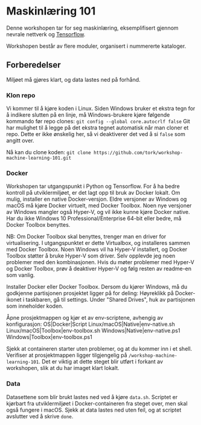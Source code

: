 ﻿# Maskinlæring 101
Denne workshopen tar for seg maskinlæring, eksemplifisert gjennom nevrale nettverk og [Tensorflow](https://www.tensorflow.org).

Workshopen består av flere moduler, organisert i nummererte kataloger.

## Forberedelser
Miljøet må gjøres klart, og data lastes ned på forhånd.

### Klon repo
Vi kommer til å kjøre koden i Linux. Siden Windows bruker et ekstra tegn for å indikere slutten på en linje, må Windows-brukere kjøre følgende kommando før repo clones:
`git config --global core.autocrlf false`
Git har mulighet til å legge på det ekstra tegnet automatisk når man cloner et repo. Dette er ikke ønskelig her, så vi deaktiverer det ved å si `false` som angitt over.

Nå kan du clone koden: `git clone https://github.com/tork/workshop-machine-learning-101.git`

### Docker
Workshopen tar utgangspunkt i Python og Tensorflow. For å ha bedre kontroll på utviklermiljøet, er det lagt opp til bruk av Docker lokalt. Om mulig, installer en native Docker-versjon. Eldre versjoner av Windows og macOS må kjøre Docker virtuelt, med Docker Toolbox. Noen nye versjoner av Windows mangler også Hyper-V, og vil ikke kunne kjøre Docker native. Har du ikke Windows 10 Professional/Enterprise 64-bit eller bedre, må Docker Toolbox benyttes.

NB: Om Docker Toolbox skal benyttes, trenger man en driver for virtualisering. I utgangspunktet er dette Virtualbox, og installeres sammen med Docker Toolbox. Noen Windows vil ha Hyper-V installert, og Docker Toolbox støtter å bruke Hyper-V som driver. Selv opplevde jeg noen problemer med den kombinasjonen. Hvis du møter problemer med Hyper-V og Docker Toolbox, prøv å deaktiver Hyper-V og følg resten av readme-en som vanlig.

Installer Docker eller Docker Toolbox. Dersom du kjører Windows, må du godkjenne partisjonen prosjektet ligger på for deling:
Høyreklikk på Docker-ikonet i taskbaren, gå til settings. Under "Shared Drives", huk av partisjonen som inneholder koden.

Åpne prosjektmappen og kjør et av env-scriptene, avhengig av konfigurasjon:
OS|Docker|Script
Linux/macOS|Native|env-native.sh
Linux/macOS|Toolbox|env-toolbox.sh
Windows|Native|env-native.ps1
Windows|Toolbox|env-toolbox.ps1

Sjekk at containeren starter uten problemer, og at du kommer inn i et shell. Verifiser at prosjektmappen ligger tilgjengelig på `/workshop-machine-learning-101`. Det er viktig at dette steget blir utført i forkant av workshopen, slik at du har imaget klart lokalt.

### Data
Datasettene som blir brukt lastes ned ved å kjøre `data.sh`. Scriptet er kjørbart fra utviklermiljøet i Docker-containeren fra steget over, men skal også fungere i macOS. Sjekk at data lastes ned uten feil, og at scriptet avslutter ved å skrive `done`.
